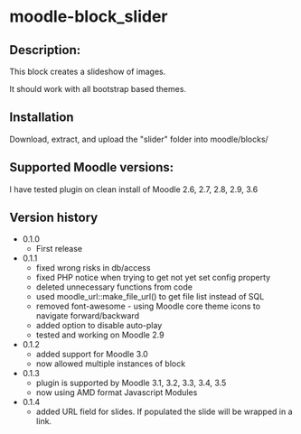 # moodle-block_slider

## Description:

This block creates a slideshow of images.

It should work with all bootstrap based themes.

## Installation
Download, extract, and upload the "slider" folder into moodle/blocks/

## Supported Moodle versions:
I have tested plugin on clean install of Moodle 2.6, 2.7, 2.8, 2.9, 3.6

## Version history
- 0.1.0
  - First release
- 0.1.1
  - fixed wrong risks in db/access
  - fixed PHP notice when trying to get not yet set config property
  - deleted unnecessary functions from code
  - used moodle_url::make_file_url() to get file list instead of SQL
  - removed font-awesome - using Moodle core theme icons to navigate forward/backward
  - added option to disable auto-play
  - tested and working on Moodle 2.9
- 0.1.2
  - added support for Moodle 3.0
  - now allowed multiple instances of block
- 0.1.3
  - plugin is supported by Moodle 3.1, 3.2, 3.3, 3.4, 3.5
  - now using AMD format Javascript Modules
- 0.1.4
  - added URL field for slides. If populated the slide will be wrapped in a link.
